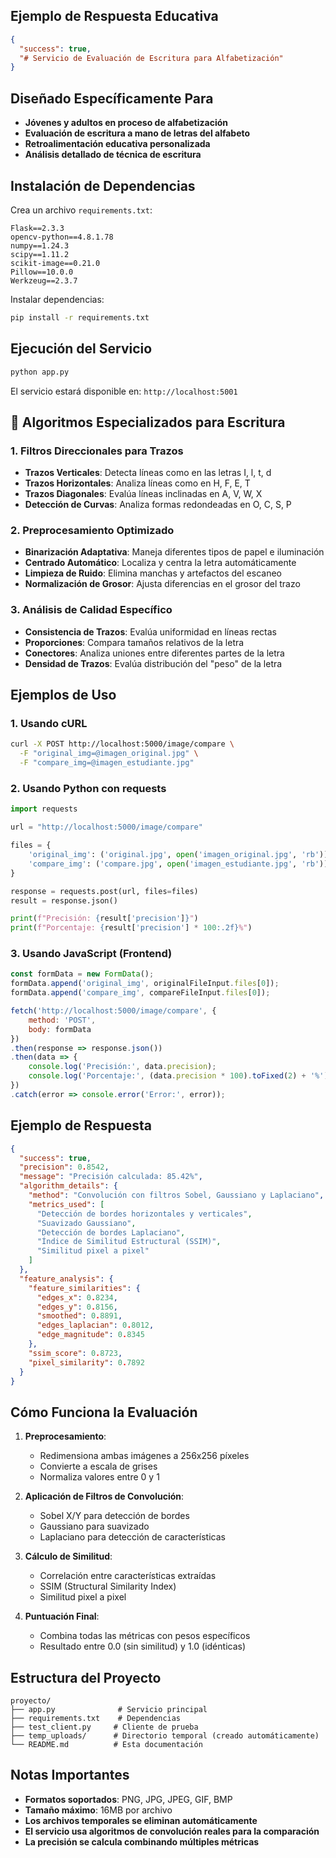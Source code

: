 ## Ejemplo de Respuesta Educativa

```json
{
  "success": true,
  "# Servicio de Evaluación de Escritura para Alfabetización"
}
```
## Diseñado Específicamente Para
- **Jóvenes y adultos en proceso de alfabetización**
- **Evaluación de escritura a mano de letras del alfabeto**
- **Retroalimentación educativa personalizada**
- **Análisis detallado de técnica de escritura**

## Instalación de Dependencias

Crea un archivo `requirements.txt`:

```
Flask==2.3.3
opencv-python==4.8.1.78
numpy==1.24.3
scipy==1.11.2
scikit-image==0.21.0
Pillow==10.0.0
Werkzeug==2.3.7
```

Instalar dependencias:
```bash
pip install -r requirements.txt
```

## Ejecución del Servicio

```bash
python app.py
```

El servicio estará disponible en: `http://localhost:5001`

## 🔧 Algoritmos Especializados para Escritura

### 1. **Filtros Direccionales para Trazos**
- **Trazos Verticales**: Detecta líneas como en las letras I, l, t, d
- **Trazos Horizontales**: Analiza líneas como en H, F, E, T
- **Trazos Diagonales**: Evalúa líneas inclinadas en A, V, W, X
- **Detección de Curvas**: Analiza formas redondeadas en O, C, S, P

### 2. **Preprocesamiento Optimizado**
- **Binarización Adaptativa**: Maneja diferentes tipos de papel e iluminación
- **Centrado Automático**: Localiza y centra la letra automáticamente
- **Limpieza de Ruido**: Elimina manchas y artefactos del escaneo
- **Normalización de Grosor**: Ajusta diferencias en el grosor del trazo

### 3. **Análisis de Calidad Específico**
- **Consistencia de Trazos**: Evalúa uniformidad en líneas rectas
- **Proporciones**: Compara tamaños relativos de la letra
- **Conectores**: Analiza uniones entre diferentes partes de la letra
- **Densidad de Trazos**: Evalúa distribución del "peso" de la letra

## Ejemplos de Uso

### 1. **Usando cURL**

```bash
curl -X POST http://localhost:5000/image/compare \
  -F "original_img=@imagen_original.jpg" \
  -F "compare_img=@imagen_estudiante.jpg"
```

### 2. **Usando Python con requests**

```python
import requests

url = "http://localhost:5000/image/compare"

files = {
    'original_img': ('original.jpg', open('imagen_original.jpg', 'rb')),
    'compare_img': ('compare.jpg', open('imagen_estudiante.jpg', 'rb'))
}

response = requests.post(url, files=files)
result = response.json()

print(f"Precisión: {result['precision']}")
print(f"Porcentaje: {result['precision'] * 100:.2f}%")
```

### 3. **Usando JavaScript (Frontend)**

```javascript
const formData = new FormData();
formData.append('original_img', originalFileInput.files[0]);
formData.append('compare_img', compareFileInput.files[0]);

fetch('http://localhost:5000/image/compare', {
    method: 'POST',
    body: formData
})
.then(response => response.json())
.then(data => {
    console.log('Precisión:', data.precision);
    console.log('Porcentaje:', (data.precision * 100).toFixed(2) + '%');
})
.catch(error => console.error('Error:', error));
```

## Ejemplo de Respuesta

```json
{
  "success": true,
  "precision": 0.8542,
  "message": "Precisión calculada: 85.42%",
  "algorithm_details": {
    "method": "Convolución con filtros Sobel, Gaussiano y Laplaciano",
    "metrics_used": [
      "Detección de bordes horizontales y verticales",
      "Suavizado Gaussiano", 
      "Detección de bordes Laplaciano",
      "Índice de Similitud Estructural (SSIM)",
      "Similitud pixel a pixel"
    ]
  },
  "feature_analysis": {
    "feature_similarities": {
      "edges_x": 0.8234,
      "edges_y": 0.8156, 
      "smoothed": 0.8891,
      "edges_laplacian": 0.8012,
      "edge_magnitude": 0.8345
    },
    "ssim_score": 0.8723,
    "pixel_similarity": 0.7892
  }
}
```

## Cómo Funciona la Evaluación

1. **Preprocesamiento**:
   - Redimensiona ambas imágenes a 256x256 píxeles
   - Convierte a escala de grises
   - Normaliza valores entre 0 y 1

2. **Aplicación de Filtros de Convolución**:
   - Sobel X/Y para detección de bordes
   - Gaussiano para suavizado
   - Laplaciano para detección de características

3. **Cálculo de Similitud**:
   - Correlación entre características extraídas
   - SSIM (Structural Similarity Index)
   - Similitud pixel a pixel

4. **Puntuación Final**:
   - Combina todas las métricas con pesos específicos
   - Resultado entre 0.0 (sin similitud) y 1.0 (idénticas)

## Estructura del Proyecto

```
proyecto/
├── app.py              # Servicio principal
├── requirements.txt    # Dependencias
├── test_client.py     # Cliente de prueba
├── temp_uploads/      # Directorio temporal (creado automáticamente)
└── README.md          # Esta documentación
```

## Notas Importantes

- **Formatos soportados**: PNG, JPG, JPEG, GIF, BMP
- **Tamaño máximo**: 16MB por archivo
- **Los archivos temporales se eliminan automáticamente**
- **El servicio usa algoritmos de convolución reales para la comparación**
- **La precisión se calcula combinando múltiples métricas**